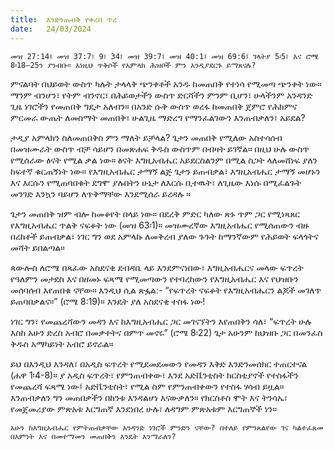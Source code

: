 ```yaml
---
title:  እንድንጠብቅ የቀረበ ጥሪ
date:   24/03/2024
---
```


`መዝ 27:14፤ መዝ 37:7፣ 9፣ 34፤ መዝ 39:7፤ መዝ 40:1፤ መዝ 69:6፤ ገላትያ 5፡5፣ እና ሮሜ 8፡18–25ን ያንብቡ። እነዚህ ጥቅሶች የአምላክ ሕዝቦች ምን እንዲያደርጉ ይማጸናሉ?`

ምናልባት በህይወት ውስጥ ካሉት ታላላቅ ጭንቀቶች አንዱ ከመጠበቅ የተነሳ የሚመጣ ጭንቀት ነው። ማንም ብንሆን፣ የትም ብንኖር፣ በሕይወታችን ውስጥ ድርሻችን ምንም ቢሆን፣ ሁላችንም አንዳንድ ጊዜ ነገሮችን የመጠበቅ ግዴታ አለብን። በአንድ ሱቅ ውስጥ ወረፋ ከመጠበቅ ጀምሮ የሕክምና ምርመራ ውጤት ለመስማት መጠበቅ፣ ሁልጊዜ ማድረግ የማንፈልገውን እንጠብቃለን፣ አይደል?

ታዲያ አምላክን ስለመጠበቅስ ምን ማለት ይቻላል? ጌታን መጠበቅ የሚለው አስተሳሰብ በመዝሙራት ውስጥ ብቻ ሳይሆን በመጽሐፍ ቅዱስ ውስጥም በብዛት ይገኛል። በዚህ ሁሉ ውስጥ የሚሰራው ፅናት የሚል ቃል ነው። ፅናት እግዚአብሔር አይደርስልንም በሚል ስጋት ላለመሸነፍ ያለን ከፍተኛ ቁርጠኝነት ነው። የእግዚአብሔር ታማኝ ልጅ ጌታን ይጠብቃል፣ እግዚአብሔር ታማኝ መሆኑን እና እርሱን የሚጠባበቁት ደግሞ ያሉበትን ሁኔታ ለእርሱ ቢተዉት፣ ለጊዜው እነሱ በሚፈልጉት መንገድ እንኳን ባይሆን ለጥቅማቸው እንደሚሰራ ይረዳሉ ።

ጌታን መጠበቅ ዝም ብሎ ከመቆየት በላይ ነው። በደረቅ ምድር ካለው ጽኑ ጥም ጋር የሚነጻጸር የእግዚአብሔር ጥልቅ ናፍቆት ነው (መዝ 63፡1)። መዝሙረኛው እግዚአብሔር የሚሰጠውን ብዙ በረከቶች ይጠብቃል፣ ነገር ግን ወደ አምላኩ ለመቅረብ ያለው ጉጉት ከማንኛውም የሕይወት ፍላጎትና መሻት ይበልጣል።

ጳውሎስ ለሮሜ በጻፈው አስደናቂ ደብዳቤ ላይ እንደምናነበው፣ እግዚአብሔርና መላው ፍጥረት የዓለምን መታደስ እና በዘመኑ ፍጻሜ የሚመጣውን የተባረከውን የእግዚአብሔር እና የህዝቡን መሰባሰብ እየጠበቁ ናቸው። እንዲህ ሲል ጽፏል:- “የፍጥረት ናፍቆት የእግዚአብሔርን ልጆች መገለጥ ይጠባበቃልና።” (ሮሜ 8:19)። እንዴት ያለ አስደናቂ ተስፋ ነው!

ነገር ግን፣ የመጨረሻውን መዳን እና ከእግዚአብሔር ጋር መገናኘትን እየጠበቅን ሳለ፣ “ፍጥረት ሁሉ እስከ አሁን ድረስ አብሮ በመቃተትና በምጥ መኖሩ” (ሮሜ 8፡22) ጌታ አሁንም ከህዝቡ ጋር በመንፈስ ቅዱስ አማካይነት አብሮ ይኖራል።

ይህ በእንዲህ እንዳለ፣ በአዲስ ፍጥረት የሚደመደመውን የመዳን እቅድ እንድንመሰክር ተጠርተናል (ሐዋ 1፡4-8)። ያ አዲስ ፍጥረት፣ የምንጠብቀው፣ እንደ አድቬንቲስት ክርስቲያኖች የተስፋችን የመጨረሻ ፍጻሜ ነው፤ አድቬንቲስት፣ የሚል ስም የምንጠብቀውን የተስፋ ሃሳብ ይዟል። እንጠብቃለን ግን መጠበቃችን በከንቱ እንዳልሆነ እናውቃለን። የክርስቶስ ሞት እና ትንሳኤ፣ የመጀመሪያው ምጽአቱ እርግጠኛ እንደነበረ ሁሉ፣ ለዳግም ምጽአቱም እርግጠኞች ነን።

`አሁን ከእግዚአብሔር የምትጠብቃቸው አንዳንድ ነገሮች ምንድን ናቸው? በተለይ የምንጸልየው ገና ካልተፈጸመ በእምነት እና በመተማመን መጠበቅን እንዴት እንማራለን?`